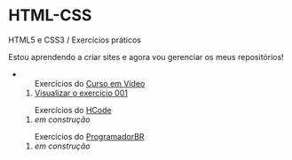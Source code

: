 # HTML-CSS
 HTML5 e CSS3 / Exercícios práticos

Estou aprendendo a criar sites e agora vou gerenciar os meus repositórios!

<ul>
  <li><ol>Exercícios do <a href="https://www.youtube.com/watch?v=jgQjeqGRdgA">Curso em Vídeo</a>
    <li><a href="https://llucasbrasil.github.io/HTML-CSS/CursoemVideo/Ex001/index.html">Visualizar o exercício 001</a></li>
   </ol></li>
</ul>
<ul>
  <ol>Exercícios do <a href="https://www.youtube.com/watch?v=t8TMQPS_7sc&list=PL-u8JWLN6xasK6rdmAu4YYofbKVashSVT">HCode</a>
    <li> <em>em construção</em> </li>
  </ol>
</ul>
<ul>
  <ol>Exercícios do <a href="https://programadorbr.com/">ProgramadorBR</a>
    <li> <em>em construção</em> </li>
  </ol>
</ul>
